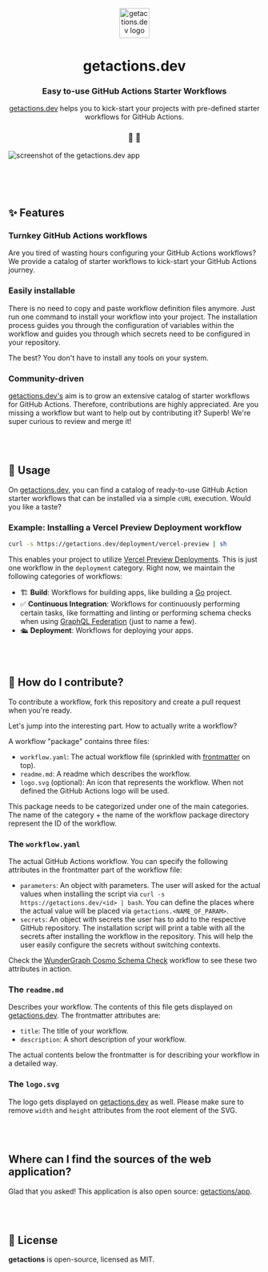 <p align="center">
  <a href="https://getactions.dev">
    <img alt="getactions.dev logo" src="https://res.cloudinary.com/drfaodoe5/image/upload/v1712678223/logo-getactions.dev.png" width="60" />
  </a>
</p>
<h1 align="center">
  getactions.dev
</h1>

<h3 align="center">
  Easy to-use GitHub Actions Starter Workflows
</h3>
<p align="center">
  <a href="https://getactions.dev">getactions.dev</a> helps you to kick-start your projects with pre-defined starter workflows for GitHub Actions.
</p>

<h3 align="center">
 🤖 🚀
</h3>

<img alt="screenshot of the getactions.dev app" src="https://res.cloudinary.com/drfaodoe5/image/upload/v1712677753/getactions.dev.png" />

<br /><br /><br />

## ✨ Features

### Turnkey GitHub Actions workflows 

Are you tired of wasting hours configuring your GitHub Actions workflows? We provide a catalog of starter workflows to kick-start your GitHub Actions journey.

### Easily installable

There is no need to copy and paste workflow definition files anymore. Just run one command to install your workflow into your project. The installation process guides you through the configuration of variables within the workflow and guides you through which secrets need to be configured in your repository.

The best? You don't have to install any tools on your system.

### Community-driven

[getactions.dev's](https://getactions.dev) aim is to grow an extensive catalog of starter workflows for GitHub Actions. Therefore, contributions are highly appreciated. Are you missing a workflow but want to help out by contributing it? Superb! We're super curious to review and merge it!

<br /><br />

## 🚀 Usage

On [getactions.dev](https://getactions.dev), you can find a catalog of ready-to-use GitHub Action starter workflows that can be installed via a simple `cURL` execution. Would you like a taste?

### Example: Installing a Vercel Preview Deployment workflow

```sh
curl -s https://getactions.dev/deployment/vercel-preview | sh
```

This enables your project to utilize [Vercel Preview Deployments](https://vercel.com/docs/deployments/preview-deployments). This is just one workflow in the `deployment` category. Right now, we maintain the following categories of workflows:

- 🏗️ **Build**: Workflows for building apps, like building a [Go](https://go.dev) project.
- ✅ **Continuous Integration**: Workflows for continuously performing certain tasks, like formatting and linting or performing schema checks when using [GraphQL Federation](https://graphql.com/learn/federated-architecture/) (just to name a few).
- 🛳️ **Deployment**: Workflows for deploying your apps.

<br /><br />

## 🫶 How do I contribute?

To contribute a workflow, fork this repository and create a pull request when you're ready.

Let's jump into the interesting part. How to actually write a workflow?

A workflow "package" contains three files:

- `workflow.yaml`: The actual workflow file (sprinkled with [frontmatter](https://assemble.io/docs/YAML-front-matter.html) on top).
- `readme.md`: A readme which describes the workflow.
- `logo.svg` (optional): An icon that represents the workflow. When not defined the GitHub Actions logo will be used.

This package needs to be categorized under one of the main categories. The name of the category + the name of the workflow package directory represent the ID of the workflow.

### The `workflow.yaml`

The actual GitHub Actions workflow. You can specify the following attributes in the frontmatter part of the workflow file:

- `parameters`: An object with parameters. The user will asked for the actual values when installing the script via `curl -s https://getactions.dev/<id> | bash`. You can define the places where the actual value will be placed via `getactions.<NAME_OF_PARAM>`.
- `secrets`: An object with secrets the user has to add to the respective GitHub repository. The installation script will print a table with all the secrets after installing the workflow in the repository. This will help the user easily configure the secrets without switching contexts.

Check the [WunderGraph Cosmo Schema Check](/ci/wundergraph-cosmo-schema-check) workflow to see these two attributes in action.

### The `readme.md`

Describes your workflow. The contents of this file gets displayed on [getactions.dev](https://getactions.dev). The frontmatter attributes are:

- `title`: The title of your workflow.
- `description`: A short description of your workflow.

The actual contents below the frontmatter is for describing your workflow in a detailed way.

### The `logo.svg`

The logo gets displayed on [getactions.dev](https://getactions.dev) as well. Please make sure to remove `width` and `height` attributes from the root element of the SVG.

<br /><br />

## Where can I find the sources of the web application?

Glad that you asked! This application is also open source: [getactions/app](https://github.com/getactions/app).

<br /><br />

## 📝 License

**getactions** is open-source, licensed as MIT.
